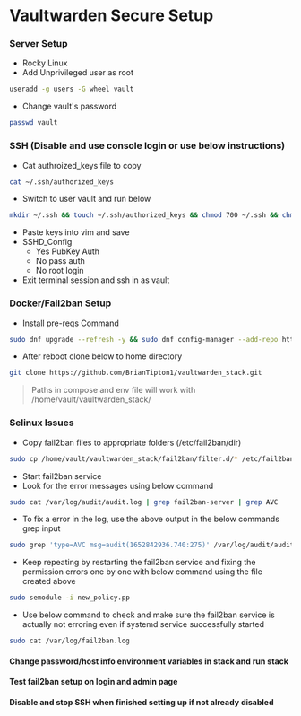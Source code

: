 # Vaultwarden Secure Setup 
### Server Setup
- Rocky Linux
- Add Unprivileged user as root
```bash
useradd -g users -G wheel vault
```
- Change vault's password
```bash
passwd vault
```

### SSH (Disable and use console login or use below instructions)
  - Cat authroized_keys file to copy
  ```bash
  cat ~/.ssh/authorized_keys 
  ```
  - Switch to user vault and run below
```bash
mkdir ~/.ssh && touch ~/.ssh/authorized_keys && chmod 700 ~/.ssh && chmod 600 ~/.ssh/authorized_keys && vim ~/.ssh/authorized_keys
```
  - Paste keys into vim and save
  - SSHD_Config
    - Yes PubKey Auth
    - No pass auth
    - No root login
  - Exit terminal session and ssh in as vault
 
### Docker/Fail2ban Setup
- Install pre-reqs Command
```bash
sudo dnf upgrade --refresh -y && sudo dnf config-manager --add-repo https://download.docker.com/linux/centos/docker-ce.repo && sudo dnf install epel-release -y && sudo dnf install docker-ce docker-ce-cli containerd.io docker-compose-plugin fail2ban git -y && sudo usermod -aG docker $USER && sudo systemctl enable docker && sudo reboot
```
- After reboot clone below to home directory 
```bash
git clone https://github.com/BrianTipton1/vaultwarden_stack.git
```
>Paths in compose and env file will work with /home/vault/vaultwarden_stack/

### Selinux Issues
- Copy fail2ban files to appropriate folders (/etc/fail2ban/dir)
```bash
sudo cp /home/vault/vaultwarden_stack/fail2ban/filter.d/* /etc/fail2ban/filter.d && sudo cp /home/vault/vaultwarden_stack/fail2ban/jail.d/* /etc/fail2ban/jail.d
```
- Start fail2ban service
- Look for the error messages using below command
```bash
sudo cat /var/log/audit/audit.log | grep fail2ban-server | grep AVC
``` 
- To fix a error in the log, use the above output in the below commands grep input
```bash
sudo grep 'type=AVC msg=audit(1652842936.740:275)' /var/log/audit/audit.log | audit2allow -M new_policy
```
- Keep repeating by restarting the fail2ban service and fixing the permission errors one by one with below command using the file created above
```bash
sudo semodule -i new_policy.pp
```
- Use below command to check and make sure the fail2ban service is actually not erroring even if systemd service successfully started
```bash
sudo cat /var/log/fail2ban.log
```

#### Change password/host info environment variables in stack and run stack
#### Test fail2ban setup on login and admin page
#### Disable and stop SSH when finished setting up if not already disabled
